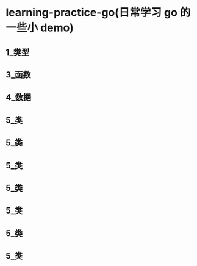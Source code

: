 # learning-practice-go(日常学习 go 的一些小 demo)

## 1\_类型

## 3\_函数

## 4\_数据

## 5\_类

## 5\_类

## 5\_类

## 5\_类

## 5\_类

## 5\_类

## 5\_类

